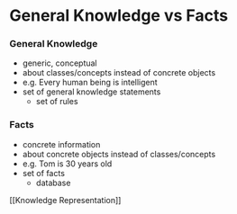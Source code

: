# General Knowledge vs Facts
### General Knowledge
+ generic, conceptual
+ about classes/concepts instead of concrete objects
+ e.g. Every human being is intelligent
+ set of general knowledge statements
	+ set of rules

### Facts
+ concrete information
+ about concrete objects instead of classes/concepts
+ e.g. Tom is 30 years old
+ set of facts
	+ database
	
[[Knowledge Representation]]
